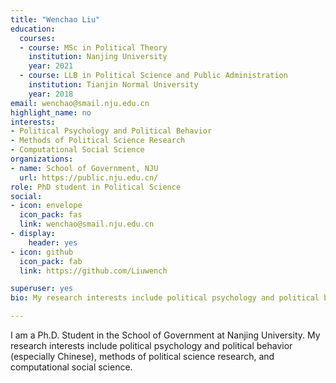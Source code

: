 ```yaml
---
title: "Wenchao Liu"
education:
  courses:
  - course: MSc in Political Theory
    institution: Nanjing University
    year: 2021
  - course: LLB in Political Science and Public Administration
    institution: Tianjin Normal University
    year: 2018
email: wenchao@smail.nju.edu.cn
highlight_name: no
interests:
- Political Psychology and Political Behavior
- Methods of Political Science Research
- Computational Social Science
organizations:
- name: School of Government, NJU
  url: https://public.nju.edu.cn/
role: PhD student in Political Science
social:
- icon: envelope
  icon_pack: fas
  link: wenchao@smail.nju.edu.cn 
- display:
    header: yes
- icon: github
  icon_pack: fab
  link: https://github.com/Liuwench

superuser: yes
bio: My research interests include political psychology and political behavior, methods of political science research, and computational social science.

---
```


I am a Ph.D. Student in the School of Government at Nanjing University.  My research interests include political psychology and political behavior (especially Chinese), methods of political science research, and computational social science.

